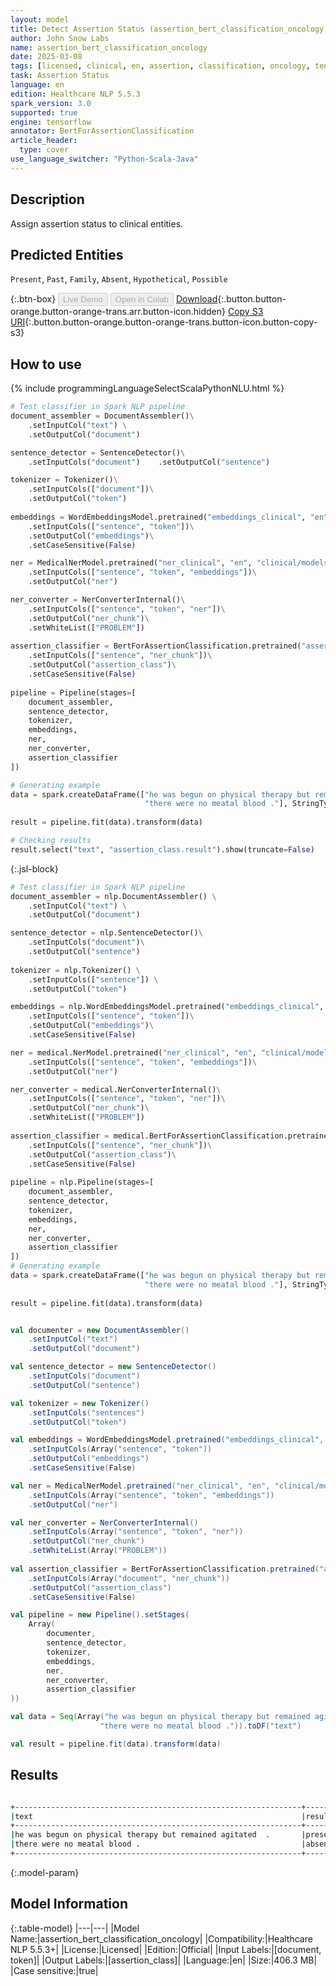 ```yaml
---
layout: model
title: Detect Assertion Status (assertion_bert_classification_oncology)
author: John Snow Labs
name: assertion_bert_classification_oncology
date: 2025-03-08
tags: [licensed, clinical, en, assertion, classification, oncology, tensorflow]
task: Assertion Status
language: en
edition: Healthcare NLP 5.5.3
spark_version: 3.0
supported: true
engine: tensorflow
annotator: BertForAssertionClassification
article_header:
  type: cover
use_language_switcher: "Python-Scala-Java"
---
```


## Description

Assign assertion status to clinical entities.

## Predicted Entities

`Present`, `Past`, `Family`, `Absent`, `Hypothetical`, `Possible`

{:.btn-box}
<button class="button button-orange" disabled>Live Demo</button>
<button class="button button-orange" disabled>Open in Colab</button>
[Download](https://s3.amazonaws.com/auxdata.johnsnowlabs.com/clinical/models/assertion_bert_classification_oncology_en_5.5.3_3.0_1741452459296.zip){:.button.button-orange.button-orange-trans.arr.button-icon.hidden}
[Copy S3 URI](s3://auxdata.johnsnowlabs.com/clinical/models/assertion_bert_classification_oncology_en_5.5.3_3.0_1741452459296.zip){:.button.button-orange.button-orange-trans.button-icon.button-copy-s3}

## How to use



<div class="tabs-box" markdown="1">
{% include programmingLanguageSelectScalaPythonNLU.html %}

```python
# Test classifier in Spark NLP pipeline
document_assembler = DocumentAssembler()\
    .setInputCol("text") \
    .setOutputCol("document")

sentence_detector = SentenceDetector()\
    .setInputCols("document")    .setOutputCol("sentence")

tokenizer = Tokenizer()\
    .setInputCols(["document"])\
    .setOutputCol("token")
    
embeddings = WordEmbeddingsModel.pretrained("embeddings_clinical", "en", "clinical/models")\
    .setInputCols(["sentence", "token"])\
    .setOutputCol("embeddings")\
    .setCaseSensitive(False)

ner = MedicalNerModel.pretrained("ner_clinical", "en", "clinical/models")\
    .setInputCols(["sentence", "token", "embeddings"])\
    .setOutputCol("ner")

ner_converter = NerConverterInternal()\
    .setInputCols(["sentence", "token", "ner"])\
    .setOutputCol("ner_chunk")\
    .setWhiteList(["PROBLEM"])
    
assertion_classifier = BertForAssertionClassification.pretrained("assertion_bert_classification_oncology", "en", "clinical/models")\
    .setInputCols(["sentence", "ner_chunk"])\
    .setOutputCol("assertion_class")\
    .setCaseSensitive(False)
    
pipeline = Pipeline(stages=[
    document_assembler, 
    sentence_detector,
    tokenizer,
    embeddings,
    ner,
    ner_converter,
    assertion_classifier
])

# Generating example
data = spark.createDataFrame(["he was begun on physical therapy but remained agitated .",
                              "there were no meatal blood ."], StringType()).toDF("text")
                              
result = pipeline.fit(data).transform(data)

# Checking results
result.select("text", "assertion_class.result").show(truncate=False)
```

{:.jsl-block}
```python
# Test classifier in Spark NLP pipeline
document_assembler = nlp.DocumentAssembler() \
    .setInputCol("text") \
    .setOutputCol("document")

sentence_detector = nlp.SentenceDetector()\
    .setInputCols("document")\
    .setOutputCol("sentence")
    
tokenizer = nlp.Tokenizer() \
    .setInputCols(["sentence"]) \
    .setOutputCol("token")

embeddings = nlp.WordEmbeddingsModel.pretrained("embeddings_clinical", "en", "clinical/models")\
    .setInputCols(["sentence", "token"])\
    .setOutputCol("embeddings")\
    .setCaseSensitive(False)

ner = medical.NerModel.pretrained("ner_clinical", "en", "clinical/models")\
    .setInputCols(["sentence", "token", "embeddings"])\
    .setOutputCol("ner")

ner_converter = medical.NerConverterInternal()\
    .setInputCols(["sentence", "token", "ner"])\
    .setOutputCol("ner_chunk")\
    .setWhiteList(["PROBLEM"])
    
assertion_classifier = medical.BertForAssertionClassification.pretrained("assertion_bert_classification_oncology", "en", "clinical/models")\
    .setInputCols(["sentence", "ner_chunk"])\
    .setOutputCol("assertion_class")\
    .setCaseSensitive(False)
    
pipeline = nlp.Pipeline(stages=[
    document_assembler, 
    sentence_detector,
    tokenizer,
    embeddings,
    ner,
    ner_converter,
    assertion_classifier
])
# Generating example
data = spark.createDataFrame(["he was begun on physical therapy but remained agitated .",
                              "there were no meatal blood ."], StringType()).toDF("text")
                              
result = pipeline.fit(data).transform(data)
```
```scala

val documenter = new DocumentAssembler() 
    .setInputCol("text") 
    .setOutputCol("document")

val sentence_detector = new SentenceDetector()
    .setInputCols("document")
    .setOutputCol("sentence")

val tokenizer = new Tokenizer()
    .setInputCols("sentences")
    .setOutputCol("token")

val embeddings = WordEmbeddingsModel.pretrained("embeddings_clinical", "en", "clinical/models")
    .setInputCols(Array("sentence", "token"))
    .setOutputCol("embeddings")
    .setCaseSensitive(False)

val ner = MedicalNerModel.pretrained("ner_clinical", "en", "clinical/models")
    .setInputCols(Array("sentence", "token", "embeddings"))
    .setOutputCol("ner")

val ner_converter = NerConverterInternal()
    .setInputCols(Array("sentence", "token", "ner"))
    .setOutputCol("ner_chunk")
    .setWhiteList(Array("PROBLEM"))
        
val assertion_classifier = BertForAssertionClassification.pretrained("assertion_bert_classification_oncology", "en", "clinical/models")
    .setInputCols(Array("document", "ner_chunk"))
    .setOutputCol("assertion_class")
    .setCaseSensitive(False)

val pipeline = new Pipeline().setStages(
    Array(
        documenter, 
        sentence_detector,
        tokenizer, 
        embeddings,
        ner,
        ner_converter,
        assertion_classifier
))

val data = Seq(Array("he was begun on physical therapy but remained agitated .",
                    "there were no meatal blood .")).toDF("text")

val result = pipeline.fit(data).transform(data)
```
</div>

## Results

```bash

+----------------------------------------------------------------+-------+
|text                                                            |result |
+----------------------------------------------------------------+-------+
|he was begun on physical therapy but remained agitated  .       |present|
|there were no meatal blood .                                    |absent |
+----------------------------------------------------------------+-------+

```

{:.model-param}
## Model Information

{:.table-model}
|---|---|
|Model Name:|assertion_bert_classification_oncology|
|Compatibility:|Healthcare NLP 5.5.3+|
|License:|Licensed|
|Edition:|Official|
|Input Labels:|[document, token]|
|Output Labels:|[assertion_class]|
|Language:|en|
|Size:|406.3 MB|
|Case sensitive:|true|
